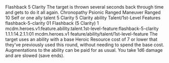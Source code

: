 <ability>
  <name>Flashback</name>
  <cost>5 Clarity</cost>
  <flavor>The target is thrown several seconds back through time and gets to do it all again.</flavor>
  <keywords>
    <keyword>Chronopathy</keyword>
    <keyword>Psionic</keyword>
    <keyword>Ranged</keyword>
  </keywords>
  <type>Maneuver</type>
  <distance>Ranged 10</distance>
  <target>Self or one ally</target>
  <metadata>
    <class>talent</class>
    <cost>5 Clarity</cost>
    <cost_amount>5</cost_amount>
    <cost_resource>Clarity</cost_resource>
    <feature_type>ability</feature_type>
    <file_dpath>Talent/1st-Level Features</file_dpath>
    <item_id>flashback-5-clarity</item_id>
    <item_index>01</item_index>
    <item_name>Flashback (5 Clarity)</item_name>
    <level>1</level>
    <scc>mcdm.heroes.v1:feature.ability.talent.1st-level-feature:flashback-5-clarity</scc>
    <scdc>1.1.1:14.2.1.1:01</scdc>
    <source>mcdm.heroes.v1</source>
    <type>feature/ability/talent/1st-level-feature</type>
  </metadata>
  <effects>
    <effect type="mundane">The target uses an ability with a base Heroic Resource cost of 7 or lower that they&apos;ve previously used this round, without needing to spend the base cost. Augmentations to the ability can be paid for as usual.</effect>
    <effect type="mundane" name="Strained">You take 1d6 damage and are slowed (save ends).</effect>
  </effects>
</ability>
